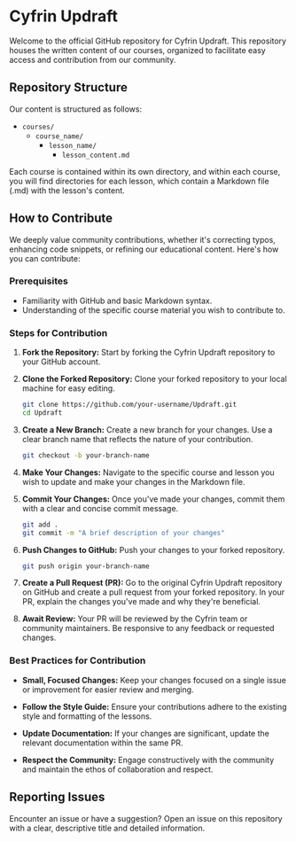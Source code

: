 # Cyfrin Updraft

Welcome to the official GitHub repository for Cyfrin Updraft. This repository houses the written content of our courses, organized to facilitate easy access and contribution from our community.

## Repository Structure

Our content is structured as follows:

- `courses/`
  - `course_name/`
    - `lesson_name/`
      - `lesson_content.md`

Each course is contained within its own directory, and within each course, you will find directories for each lesson, which contain a Markdown file (.md) with the lesson's content.

## How to Contribute

We deeply value community contributions, whether it's correcting typos, enhancing code snippets, or refining our educational content. Here's how you can contribute:

### Prerequisites

- Familiarity with GitHub and basic Markdown syntax.
- Understanding of the specific course material you wish to contribute to.

### Steps for Contribution

1. **Fork the Repository:** Start by forking the Cyfrin Updraft repository to your GitHub account.

2. **Clone the Forked Repository:** Clone your forked repository to your local machine for easy editing.

   ```bash
   git clone https://github.com/your-username/Updraft.git
   cd Updraft
   ```

3. **Create a New Branch:** Create a new branch for your changes. Use a clear branch name that reflects the nature of your contribution.

   ```bash
   git checkout -b your-branch-name
   ```

4. **Make Your Changes:** Navigate to the specific course and lesson you wish to update and make your changes in the Markdown file.

5. **Commit Your Changes:** Once you've made your changes, commit them with a clear and concise commit message.

   ```bash
   git add .
   git commit -m "A brief description of your changes"
   ```

6. **Push Changes to GitHub:** Push your changes to your forked repository.

   ```bash
   git push origin your-branch-name
   ```

7. **Create a Pull Request (PR):** Go to the original Cyfrin Updraft repository on GitHub and create a pull request from your forked repository. In your PR, explain the changes you've made and why they're beneficial.

8. **Await Review:** Your PR will be reviewed by the Cyfrin team or community maintainers. Be responsive to any feedback or requested changes.

### Best Practices for Contribution

- **Small, Focused Changes:** Keep your changes focused on a single issue or improvement for easier review and merging.

- **Follow the Style Guide:** Ensure your contributions adhere to the existing style and formatting of the lessons.

- **Update Documentation:** If your changes are significant, update the relevant documentation within the same PR.

- **Respect the Community:** Engage constructively with the community and maintain the ethos of collaboration and respect.

## Reporting Issues

Encounter an issue or have a suggestion? Open an issue on this repository with a clear, descriptive title and detailed information.
